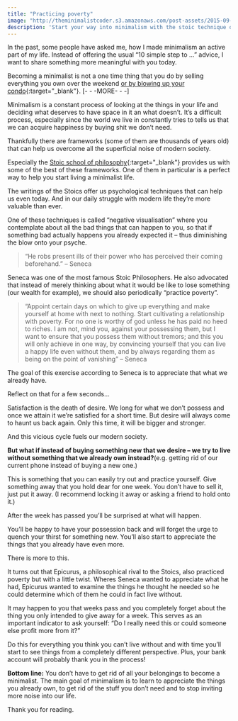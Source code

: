 ```yaml
---
title: "Practicing poverty"
image: "http://theminimalistcoder.s3.amazonaws.com/post-assets/2015-09-04/bread_and_water.jpg"
description: 'Start your way into minimalism with the stoic technique of "practicing poverty"'
---
```


In the past, some people have asked me, how I made minimalism an active part of my life.
Instead of offering the usual “10 simple step to …” advice, I want to share something more meaningful with you today.

Becoming a minimalist is not a one time thing that you do by selling everything you own over the weekend [or by blowing up your condo](https://www.youtube.com/watch?v=C0xBX4xF3rs){:target="_blank"}.
[- - -MORE- - -]

Minimalism is a constant process of looking at the things in your life and deciding what deserves to have space in it an what doesn’t. It’s a difficult process, especially since the world we live in constantly tries to tells us that we can acquire happiness by buying shit we don’t need.

Thankfully there are frameworks (some of them are thousands of years old) that can help us overcome all the superficial noise of modern society.

Especially the [Stoic school of philosophy](https://en.wikipedia.org/wiki/Stoicism){:target="_blank"} provides us with some of the best of these frameworks. One of them in particular is a perfect way to help you start living a minimalist life.

The writings of the Stoics offer us psychological techniques that can help us even today. And in our daily struggle with modern life they’re more valuable than ever.

One of these techniques is called “negative visualisation” where you contemplate about all the bad things that can happen to you, so that if something bad actually happens you already expected it – thus diminishing the blow onto your psyche.

> “He robs present ills of their power who has perceived their coming beforehand.” – Seneca

Seneca was one of the most famous Stoic Philosophers. He also advocated that instead of merely thinking about what it would be like to lose something (our wealth for example), we should also periodically “practice poverty”.

> “Appoint certain days on which to give up everything and make yourself at home with next to nothing. Start cultivating a relationship with poverty. For no one is worthy of god unless he has paid no heed to riches. I am not, mind you, against your possessing them, but I want to ensure that you possess them without tremors; and this you will only achieve in one way, by convincing yourself that you can live a happy life even without them, and by always regarding them as being on the point of vanishing”   – Seneca

The goal of this exercise according to Seneca is to appreciate that what we already have.

Reflect on that for a few seconds…

Satisfaction is the death of desire. We long for what we don’t possess and once we attain it we’re satisfied for a short time.
But desire will always come to haunt us back again. Only this time, it will be bigger and stronger.

And this vicious cycle fuels our modern society.

**But what if instead of buying something new that we desire – we  try to live without something that we already own instead?**(e.g. getting rid of our current phone instead of buying a new one.)

This is something that you can easily try out and practice yourself. Give something away that you hold dear for one week. You don’t have to sell it, just put it away. (I recommend locking it away or asking a friend to hold onto it.)

After the week has passed you’ll be surprised at what will happen.

You’ll be happy to have your possession back and will forget the urge to quench your thirst for something new.
You’ll also start to appreciate the things that you already have even more.

There is more to this.

It turns out that Epicurus, a philosophical rival to the Stoics, also practiced poverty but with a little twist. Wheres Seneca wanted to appreciate what he had, Epicurus wanted to examine the things he thought he needed so he could determine which of them he could in fact live without.

It may happen to you that weeks pass and you completely forget about the thing you only intended to give away for a week. This serves as an important indicator to ask yourself: “Do I really need this or could someone else profit more from it?”

Do this for everything you think you can’t live without and with time you’ll start to see things from a completely different perspective. Plus, your bank account will probably thank you in the process!

**Bottom line:**
You don’t have to get rid of all your belongings to become a minimalist. The main goal of minimalism is to learn to appreciate the things you already own, to get rid of the stuff you don’t need and to stop inviting more noise into our life.

Thank you for reading.



